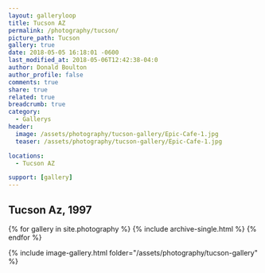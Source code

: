 ```yaml
---
layout: galleryloop
title: Tucson AZ
permalink: /photography/tucson/
picture_path: Tucson
gallery: true
date: 2018-05-05 16:18:01 -0600
last_modified_at: 2018-05-06T12:42:38-04:0
author: Donald Boulton
author_profile: false
comments: true
share: true
related: true
breadcrumb: true
category:
  - Gallerys
header:
  image: /assets/photography/tucson-gallery/Epic-Cafe-1.jpg
  teaser: /assets/photography/tucson-gallery/Epic-Cafe-1.jpg

locations:
  - Tucson AZ

support: [gallery]
---
```


## Tucson Az, 1997

{% for gallery in site.photography %}
  {% include archive-single.html %}
{% endfor %}

{% include image-gallery.html folder="/assets/photography/tucson-gallery" %}